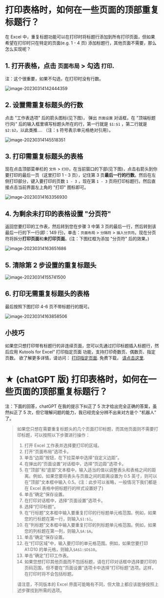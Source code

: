 # 打印表格时，如何在一些页面的顶部重复标题行？

在 Excel 中，重复标题功能可以在打印时将标题行添加到所有打印页面，但如果希望在打印时只在特定的页面(e.g. 1 - 4 页) 添加标题行，其他页面不需要，那么怎么实现呢？ 

## 1. 打开表格，点击 `页面布局` >  勾选 `打印`.
注：这个很重要，如果不勾选，在打印时没有行数。

![image-20230314142444359](readme.assets/image-20230314142444359.png)

## 2. 设置需重复标题头的行数

点击 "工作表选项" 后的箭头图标(见下图)， 弹出 `页面设置` 对话框，在 "顶端标题行(R)" 后的输入框里填写标题头所在的行，第一行就是 `$1:$1` ，第二行就是 `$2:$2`，以此类推.... （注：`$` 符号表示单元格绝对引用）。

![image-20230314145518351](readme.assets/image-20230314145518351.png)

## 3. 打印需重复标题头的表格

现在点击顶部菜单栏的 `文件` > `打印`，在当前窗口的下部(见下图)，点击右箭头到你要打印的最后一页（这里打印 1 - 3 页），记住第 3 页**最后一行的行数**。然后在左侧打印部分，键入要打印的页数 `1 - 3` ，现在第 `1 - 3` 页将打印标题行。然后直接点击当前界面左上角的 "打印" 图标即可。 

![image-20230314163356930](readme.assets/image-20230314163356930.png)

## 4. 为剩余未打印的表格设置 "分页符" 
返回您要打印的工作表，然后转到您在步骤 3 中第 3 页的最后一行，然后转到该最后一行的下一行(即：149 行)，单击：`页面布局`  >  `分隔符` > `插入分页符`。现在分页符将拆分**打印页面**和**未打印页面**。(注：下图红框为添加 "分页符" 后的效果。)

![image-20230314163651686](readme.assets/image-20230314163651686.png)

## 5. 清除第 2 步设置的重复标题头

![image-20230314155741500](readme.assets/image-20230314155741500.png)

## 6. 打印无需重复标题头的表格

最后按照下图打印 4-6 页不带标题行的既可。

![image-20230314163858506](readme.assets/image-20230314163858506.png)



## 小技巧

如果您只想打印带有标题行的非连续页面，您可以先通过打印标题插入标题行，然后应用 Kutools for Excel“ 打印指定页面 功能，支持打印奇数页、偶数页、指定页数。 欲了解更多详情，请访问： [打印指定页面](https://zh-cn.extendoffice.com/product/kutools-for-excel/excel-print-specific-even-odd-pages.html). 免费下载， [请点击这里](https://zh-cn.extendoffice.com/download/kutools-for-excel.html).







# ★ (chatGPT 版) 打印表格时，如何在一些页面的顶部重复标题行？

注：下面的回答，chatGPT 在我的提示下纠正了 5 次才给出完全正确的答案，虽然纠正了 5 次，但它理解问题的能力，我已经完全分辨不出来对方是个 "机器人" 了。

> 如果您只想在需要重复标题头的几个页面打印标题，而其他页面则不需要打印标题，可以按照以下步骤进行操作：
>
> 1. 打开 Excel 工作表并选择要打印的区域。
> 2. 打开“页面布局”选项卡。
> 3. 单击“边距”按钮，在下拉菜单中选择“自定义边距”。
> 4. 在弹出的“页面设置”对话框中，选择“页边距”选项卡。
> 5. 在“顶部”和“底部”文本框中，输入适当的值以调整表头和表格之间的距离。例如，如果您要将表头与页眉之间的距离设置为 0.5 英寸，则可以在“顶部”文本框中输入 0.5。(注：此步可以省略，一般情况下我们都是在 Excel 表格中把标题行的样式设置好了)
> 6. 单击“确定”保存设置。
> 7. 在打印对话框中，选择“页面设置”选项卡。
> 8. 选择“打印标题”。
> 9. 在“行标题”文本框中输入要重复打印的行标题单元格范围。例如，如果您的行标题在第一行，则输入`$1:$1`。
> 10. 在“列标题”文本框中输入要重复打印的列标题单元格范围。例如，如果您的列标题在第一列，则输入`$A:$A`。
> 11. 单击“确定”保存设置。
> 12. 在“打印区域”中，输入要打印的单元格范围。例如，如果您要打印 A1:D10 的单元格，则输入`$A$1:$D$10`。
> 13. 单击“确定”打印工作表。
> 14. 如果您想打印其他页面而不包括标题，请在打印对话框中选择要打印的页码范围，但不要在“页面设置”选项卡中选择“打印标题”选项。这样，在打印时将不会包括标题。
>
> 请注意，不同版本的 Excel 界面可能略有不同，但大致上都应该能够按照上述步骤找到所需的选项。
